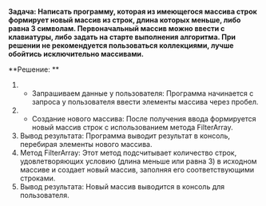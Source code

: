 **Задача: Написать программу, которая из имеющегося массива строк формирует новый массив из строк, длина которых меньше, либо равна 3 символам. Первоначальный массив можно ввести с клавиатуры, либо задать на старте выполнения алгоритма. При решении не рекомендуется пользоваться коллекциями, лучше обойтись исключительно массивами.**

**Решение: **

1. * Запрашиваем данные у пользователя:
 Программа начинается с запроса у пользователя ввести элементы массива через пробел.
2. * Создание нового массива: После получения ввода формируется новый массив строк с использованием метода FilterArray.
3. Вывод результата: Программа выводит результат в консоль, перебирая элементы нового массива.
4. Метод FilterArray: Этот метод подсчитывает количество строк, удовлетворяющих условию (длина меньше или равна 3) в исходном массиве и создает новый массив, заполняя его соответствующими строками.
5. Вывод результата: Новый массив выводится в консоль для пользователя.